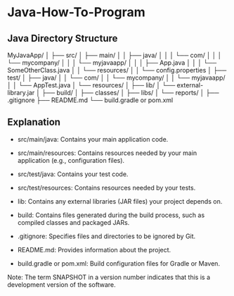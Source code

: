 # Java-How-To-Program

## Java Directory Structure

MyJavaApp/
│
├── src/
│   ├── main/
│   │   ├── java/
│   │   │   └── com/
│   │   │       └── mycompany/
│   │   │           └── myjavaapp/
│   │   │               ├── App.java
│   │   │               └── SomeOtherClass.java
│   │   └── resources/
│   │       └── config.properties
│   ├── test/
│       ├── java/
│       │   └── com/
│       │       └── mycompany/
│       │           └── myjavaapp/
│       │               └── AppTest.java
│       └── resources/
│
├── lib/
│   └── external-library.jar
│
├── build/
│   ├── classes/
│   ├── libs/
│   └── reports/
│
├── .gitignore
├── README.md
└── build.gradle or pom.xml

## Explanation

- src/main/java: Contains your main application code.

- src/main/resources: Contains resources needed by your main application (e.g., configuration files).

- src/test/java: Contains your test code.

- src/test/resources: Contains resources needed by your tests.

- lib: Contains any external libraries (JAR files) your project depends on.

- build: Contains files generated during the build process, such as compiled classes and packaged JARs.

- .gitignore: Specifies files and directories to be ignored by Git.

- README.md: Provides information about the project.

- build.gradle or pom.xml: Build configuration files for Gradle or Maven.

Note: The term SNAPSHOT in a version number indicates that this is a development version of the software.